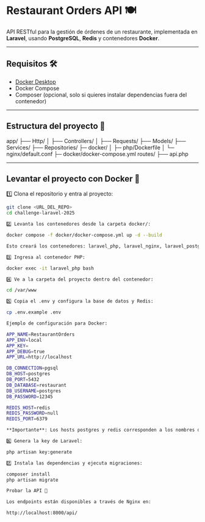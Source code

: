 # Restaurant Orders API 🍽️

API RESTful para la gestión de órdenes de un restaurante, implementada en **Laravel**, usando **PostgreSQL**, **Redis** y contenedores **Docker**.

---

## Requisitos 🛠️

- [Docker Desktop](https://www.docker.com/products/docker-desktop/)
- Docker Compose
- Composer (opcional, solo si quieres instalar dependencias fuera del contenedor)

---

## Estructura del proyecto 📂

app/
├── Http/
│   ├── Controllers/
│   ├── Requests/
├── Models/
├── Services/
├── Repositories/
├─ docker/
│ ├─ php/Dockerfile
│ └─ nginx/default.conf
├─ docker/docker-compose.yml
routes/
├── api.php

---

## Levantar el proyecto con Docker 🚀

1️⃣ Clona el repositorio y entra al proyecto:

```bash
git clone <URL_DEL_REPO>
cd challenge-laravel-2025

2️⃣ Levanta los contenedores desde la carpeta docker/:

docker compose -f docker/docker-compose.yml up -d --build

Esto creará los contenedores: laravel_php, laravel_nginx, laravel_postgres y laravel_redis.

3️⃣ Ingresa al contenedor PHP:

docker exec -it laravel_php bash

4️⃣ Ve a la carpeta del proyecto dentro del contenedor:

cd /var/www

5️⃣ Copia el .env y configura la base de datos y Redis:

cp .env.example .env

Ejemplo de configuración para Docker:

APP_NAME=RestaurantOrders
APP_ENV=local
APP_KEY=
APP_DEBUG=true
APP_URL=http://localhost

DB_CONNECTION=pgsql
DB_HOST=postgres
DB_PORT=5432
DB_DATABASE=restaurant
DB_USERNAME=postgres
DB_PASSWORD=12345

REDIS_HOST=redis
REDIS_PASSWORD=null
REDIS_PORT=6379

**Importante**: Los hosts postgres y redis corresponden a los nombres de los servicios definidos en docker/docker-compose.yml.

6️⃣ Genera la key de Laravel:

php artisan key:generate

7️⃣ Instala las dependencias y ejecuta migraciones:

composer install
php artisan migrate

Probar la API 🧪

Los endpoints están disponibles a través de Nginx en:

http://localhost:8000/api/
